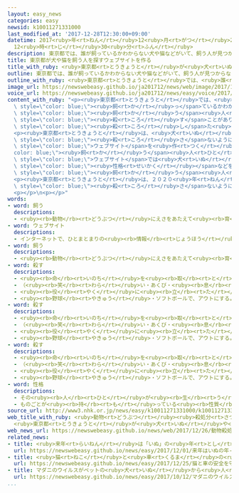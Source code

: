 ```yaml
---
layout: easy_news
categories: easy
newsid: k10011271331000
last_modified_at: '2017-12-28T12:30:00+09:00'
datetime: 2017<ruby>年<rt>ねん</rt></ruby>12<ruby>月<rt>がつ</rt></ruby>28<ruby>日<rt>にち</rt></ruby>
  12<ruby>時<rt>じ</rt></ruby>30<ruby>分<rt>ふん</rt></ruby>
description: 東京都では、誰が飼っているかわからない犬や猫などがいて、飼う人が見つからない場合などは殺すことがあります。
title: 東京都が犬や猫を飼う人を探すウェブサイトを作る
title_with_ruby: <ruby>東京都<rt>とうきょうと</rt></ruby>が<ruby>犬<rt>いぬ</rt></ruby>や<ruby>猫<rt>ねこ</rt></ruby>を<ruby>飼<rt>か</rt></ruby>う<ruby>人<rt>ひと</rt></ruby>を<ruby>探<rt>さが</rt></ruby>すウェブサイトを<ruby>作<rt>つく</rt></ruby>る
outline: 東京都では、誰が飼っているかわからない犬や猫などがいて、飼う人が見つからない場合などは殺すことがあります。
outline_with_ruby: <ruby>東京都<rt>とうきょうと</rt></ruby>では、<ruby>誰<rt>だれ</rt></ruby>が<ruby>飼<rt>か</rt></ruby>っているかわからない<ruby>犬<rt>いぬ</rt></ruby>や<ruby>猫<rt>ねこ</rt></ruby>などがいて、<ruby>飼<rt>か</rt></ruby>う<ruby>人<rt>ひと</rt></ruby>が<ruby>見<rt>み</rt></ruby>つからない<ruby>場合<rt>ばあい</rt></ruby>などは<ruby>殺<rt>ころ</rt></ruby>すことがあります。
image_url: https://newswebeasy.github.io/ja201712/news/web/image/2017/12/26/K10011271331_1712260850_1712260912_01_02.jpg
voice_url: https://newswebeasy.github.io/ja201712/news/easy/voice/2017/12/28/k10011271331000.mp3
content_with_ruby: "<p><ruby>東京都<rt>とうきょうと</rt></ruby>では、<ruby>誰<rt>だれ</rt></ruby>が<span\
  \ style=\"color: blue;\"><ruby>飼<rt>か</rt></ruby>っ</span>ているかわからない<ruby>犬<rt>いぬ</rt></ruby>や<ruby>猫<rt>ねこ</rt></ruby>などがいて、<span\
  \ style=\"color: blue;\"><ruby>飼<rt>か</rt></ruby>う</span><ruby>人<rt>ひと</rt></ruby>が<ruby>見<rt>み</rt></ruby>つからない<ruby>場合<rt>ばあい</rt></ruby>などは<span\
  \ style=\"color: blue;\"><ruby>殺<rt>ころ</rt></ruby>す</span>ことがあります。<ruby>去年<rt>きょねん</rt></ruby>４<ruby>月<rt>がつ</rt></ruby>から<ruby>今年<rt>ことし</rt></ruby>３<ruby>月<rt>がつ</rt></ruby>に<span\
  \ style=\"color: blue;\"><ruby>殺<rt>ころ</rt></ruby>し</span>た<ruby>犬<rt>いぬ</rt></ruby>はいませんでしたが、<ruby>猫<rt>ねこ</rt></ruby>は９４<ruby>匹<rt>ひき</rt></ruby>いました。</p>\n\
  <p><ruby>東京都<rt>とうきょうと</rt></ruby>は、<ruby>犬<rt>いぬ</rt></ruby>や<ruby>猫<rt>ねこ</rt></ruby>を<span\
  \ style=\"color: blue;\"><ruby>殺<rt>ころ</rt></ruby>さ</span>ないようにするため、「ワンニャンとうきょう」という<span\
  \ style=\"color: blue;\">ウェブサイト</span>を<ruby>作<rt>つく</rt></ruby>って、<span style=\"\
  color: blue;\"><ruby>飼<rt>か</rt></ruby>う</span><ruby>人<rt>ひと</rt></ruby>を<ruby>探<rt>さが</rt></ruby>すことにしました。この<span\
  \ style=\"color: blue;\">ウェブサイト</span>では<ruby>犬<rt>いぬ</rt></ruby>や<ruby>猫<rt>ねこ</rt></ruby>の<ruby>写真<rt>しゃしん</rt></ruby>、<ruby>年<rt>とし</rt></ruby>、<span\
  \ style=\"color: blue;\"><ruby>性格<rt>せいかく</rt></ruby></span>などを<ruby>紹介<rt>しょうかい</rt></ruby>しています。<span\
  \ style=\"color: blue;\"><ruby>飼<rt>か</rt></ruby>う</span><ruby>人<rt>ひと</rt></ruby>が<ruby>見<rt>み</rt></ruby>つかったら、その<ruby>人<rt>ひと</rt></ruby>に<ruby>犬<rt>いぬ</rt></ruby>や<ruby>猫<rt>ねこ</rt></ruby>をあげます。</p>\n\
  <p><ruby>東京都<rt>とうきょうと</rt></ruby>は、２０２０<ruby>年<rt>ねん</rt></ruby>３<ruby>月<rt>がつ</rt></ruby>までに<ruby>犬<rt>いぬ</rt></ruby>や<ruby>猫<rt>ねこ</rt></ruby>を１<ruby>匹<rt>ぴき</rt></ruby>も<span\
  \ style=\"color: blue;\"><ruby>殺<rt>ころ</rt></ruby>さ</span>ないようにしたいと<ruby>言<rt>い</rt></ruby>っています。</p>\n\
  <p></p>\n<p></p>"
words:
- word: 飼う
  descriptions:
  - <ruby><rb>動物</rb><rt>どうぶつ</rt></ruby>にえさをあたえて<ruby><rb>育</rb><rt>そだ</rt></ruby>てる。
- word: ウェブサイト
  descriptions:
  - インターネットで、ひとまとまりの<ruby><rb>情報</rb><rt>じょうほう</rt></ruby>が<ruby><rb>置</rb><rt>お</rt></ruby>かれている<ruby><rb>場所</rb><rt>ばしょ</rt></ruby>。サイト。
- word: 飼う
  descriptions:
  - <ruby><rb>動物</rb><rt>どうぶつ</rt></ruby>にえさをあたえて<ruby><rb>育</rb><rt>そだ</rt></ruby>てる。
- word: 殺す
  descriptions:
  - <ruby><rb>命</rb><rt>いのち</rt></ruby>を<ruby><rb>取</rb><rt>と</rt></ruby>る。
  - （<ruby><rb>笑</rb><rt>わら</rt></ruby>い・あくび・<ruby><rb>息</rb><rt>いき</rt></ruby>などを）おさえて<ruby><rb>止</rb><rt>と</rt></ruby>める。
  - <ruby><rb>役</rb><rt>やく</rt></ruby>に<ruby><rb>立</rb><rt>た</rt></ruby>たなくする。
  - <ruby><rb>野球</rb><rt>やきゅう</rt></ruby>・ソフトボールで、アウトにする。
- word: 殺す
  descriptions:
  - <ruby><rb>命</rb><rt>いのち</rt></ruby>を<ruby><rb>取</rb><rt>と</rt></ruby>る。
  - （<ruby><rb>笑</rb><rt>わら</rt></ruby>い・あくび・<ruby><rb>息</rb><rt>いき</rt></ruby>などを）おさえて<ruby><rb>止</rb><rt>と</rt></ruby>める。
  - <ruby><rb>役</rb><rt>やく</rt></ruby>に<ruby><rb>立</rb><rt>た</rt></ruby>たなくする。
  - <ruby><rb>野球</rb><rt>やきゅう</rt></ruby>・ソフトボールで、アウトにする。
- word: 殺す
  descriptions:
  - <ruby><rb>命</rb><rt>いのち</rt></ruby>を<ruby><rb>取</rb><rt>と</rt></ruby>る。
  - （<ruby><rb>笑</rb><rt>わら</rt></ruby>い・あくび・<ruby><rb>息</rb><rt>いき</rt></ruby>などを）おさえて<ruby><rb>止</rb><rt>と</rt></ruby>める。
  - <ruby><rb>役</rb><rt>やく</rt></ruby>に<ruby><rb>立</rb><rt>た</rt></ruby>たなくする。
  - <ruby><rb>野球</rb><rt>やきゅう</rt></ruby>・ソフトボールで、アウトにする。
- word: 性格
  descriptions:
  - その<ruby><rb>人</rb><rt>ひと</rt></ruby>が<ruby><rb>生</rb><rt>う</rt></ruby>まれつき<ruby><rb>持</rb><rt>も</rt></ruby>っている<ruby><rb>性質</rb><rt>せいしつ</rt></ruby>。<ruby><rb>人</rb><rt>ひと</rt></ruby>がら。
  - ものごとが<ruby><rb>持</rb><rt>も</rt></ruby>っている<ruby><rb>性質</rb><rt>せいしつ</rt></ruby>。
source_url: http://www3.nhk.or.jp/news/easy/k10011271331000/k10011271331000.html
web_title_with_ruby: <ruby>動物<rt>どうぶつ</rt></ruby><ruby>殺処分<rt>さつしょぶん</rt></ruby>ゼロへ
  <ruby>東京都<rt>とうきょうと</rt></ruby>が<ruby>犬<rt>いぬ</rt></ruby>や<ruby>猫<rt>ねこ</rt></ruby>の<ruby>譲渡<rt>じょうと</rt></ruby><ruby>サイト<rt>さいと</rt></ruby><ruby>開設<rt>かいせつ</rt></ruby>
web_news_url: https://newswebeasy.github.io/news/web/2017/12/26/動物殺処分ゼロへ-東京都が犬や猫の譲渡サイト開設
related_news:
- title: <ruby>来年<rt>らいねん</rt></ruby>は「いぬ」の<ruby>年<rt>とし</rt></ruby>　ペットの<ruby>犬<rt>いぬ</rt></ruby>をみんなに<ruby>見<rt>み</rt></ruby>てほしい
  url: https://newswebeasy.github.io/news/easy/2017/12/01/来年はいぬの年-ペットの犬をみんなに見てほしい
- title: <ruby>猫<rt>ねこ</rt></ruby>と<ruby>車<rt>くるま</rt></ruby>の<ruby>安全<rt>あんぜん</rt></ruby>を<ruby>守<rt>まも</rt></ruby>るために「<ruby>猫<rt>ねこ</rt></ruby>バンバン」をしてほしい
  url: https://newswebeasy.github.io/news/easy/2017/12/25/猫と車の安全を守るために猫バンバンをしてほしい
- title: マダニのウイルスがペットの<ruby>犬<rt>いぬ</rt></ruby>から<ruby>人<rt>ひと</rt></ruby>にうつる
  url: https://newswebeasy.github.io/news/easy/2017/10/12/マダニのウイルスがペットの犬から人にうつる
...
```

